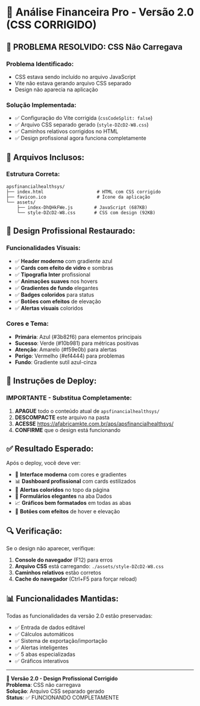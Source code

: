 # 🍕 Análise Financeira Pro - Versão 2.0 (CSS CORRIGIDO)

## 🔧 **PROBLEMA RESOLVIDO: CSS Não Carregava**

### **Problema Identificado:**
- CSS estava sendo incluído no arquivo JavaScript
- Vite não estava gerando arquivo CSS separado
- Design não aparecia na aplicação

### **Solução Implementada:**
- ✅ Configuração do Vite corrigida (`cssCodeSplit: false`)
- ✅ Arquivo CSS separado gerado (`style-DZcD2-W8.css`)
- ✅ Caminhos relativos corrigidos no HTML
- ✅ Design profissional agora funciona completamente

## 📁 **Arquivos Inclusos:**

### **Estrutura Correta:**
```
apsfinancialhealthsys/
├── index.html                    # HTML com CSS corrigido
├── favicon.ico                   # Ícone da aplicação
└── assets/
    ├── index-DhQHkFWe.js        # JavaScript (687KB)
    └── style-DZcD2-W8.css       # CSS com design (92KB)
```

## 🎨 **Design Profissional Restaurado:**

### **Funcionalidades Visuais:**
- ✅ **Header moderno** com gradiente azul
- ✅ **Cards com efeito de vidro** e sombras
- ✅ **Tipografia Inter** profissional
- ✅ **Animações suaves** nos hovers
- ✅ **Gradientes de fundo** elegantes
- ✅ **Badges coloridos** para status
- ✅ **Botões com efeitos** de elevação
- ✅ **Alertas visuais** coloridos

### **Cores e Tema:**
- **Primária**: Azul (#3b82f6) para elementos principais
- **Sucesso**: Verde (#10b981) para métricas positivas
- **Atenção**: Amarelo (#f59e0b) para alertas
- **Perigo**: Vermelho (#ef4444) para problemas
- **Fundo**: Gradiente sutil azul-cinza

## 🚀 **Instruções de Deploy:**

### **IMPORTANTE - Substitua Completamente:**
1. **APAGUE** todo o conteúdo atual de `apsfinancialhealthsys/`
2. **DESCOMPACTE** este arquivo na pasta
3. **ACESSE** https://afabricamkte.com.br/aps/apsfinancialhealthsys/
4. **CONFIRME** que o design está funcionando

## ✅ **Resultado Esperado:**

Após o deploy, você deve ver:
- 🎨 **Interface moderna** com cores e gradientes
- 📊 **Dashboard profissional** com cards estilizados
- 🔔 **Alertas coloridos** no topo da página
- 📝 **Formulários elegantes** na aba Dados
- 📈 **Gráficos bem formatados** em todas as abas
- 🎯 **Botões com efeitos** de hover e elevação

## 🔍 **Verificação:**

Se o design não aparecer, verifique:
1. **Console do navegador** (F12) para erros
2. **Arquivo CSS** está carregando: `./assets/style-DZcD2-W8.css`
3. **Caminhos relativos** estão corretos
4. **Cache do navegador** (Ctrl+F5 para forçar reload)

## 📊 **Funcionalidades Mantidas:**

Todas as funcionalidades da versão 2.0 estão preservadas:
- ✅ Entrada de dados editável
- ✅ Cálculos automáticos
- ✅ Sistema de exportação/importação
- ✅ Alertas inteligentes
- ✅ 5 abas especializadas
- ✅ Gráficos interativos

---

**🎉 Versão 2.0 - Design Profissional Corrigido**  
**Problema**: CSS não carregava  
**Solução**: Arquivo CSS separado gerado  
**Status**: ✅ FUNCIONANDO COMPLETAMENTE
